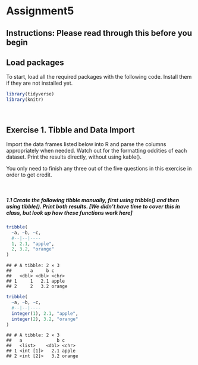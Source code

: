 Assignment5
================

## Instructions: Please read through this before you begin

## Load packages

To start, load all the required packages with the following code.
Install them if they are not installed yet.

``` r
library(tidyverse)
library(knitr)
```

<p>
 
</p>

## Exercise 1. Tibble and Data Import

Import the data frames listed below into R and parse the columns
appropriately when needed. Watch out for the formatting oddities of each
dataset. Print the results directly, without using kable().

You only need to finish any three out of the five questions in this
exercise in order to get credit.
<p>
 
</p>

##### 1.1 Create the following tibble manually, first using tribble() and then using tibble(). Print both results. \[We didn’t have time to cover this in class, but look up how these functions work here\]

``` r
tribble(
  ~a, ~b, ~c,
  #--|--|----
  1, 2.1, "apple",
  2, 3.2, "orange"
)
```

    ## # A tibble: 2 × 3
    ##       a     b c     
    ##   <dbl> <dbl> <chr> 
    ## 1     1   2.1 apple 
    ## 2     2   3.2 orange

``` r
tribble(
  ~a, ~b, ~c,
  #--|--|----
  integer(1), 2.1, "apple",
  integer(2), 3.2, "orange"
)
```

    ## # A tibble: 2 × 3
    ##   a             b c     
    ##   <list>    <dbl> <chr> 
    ## 1 <int [1]>   2.1 apple 
    ## 2 <int [2]>   3.2 orange

